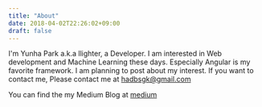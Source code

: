 ```yaml
---
title: "About"
date: 2018-04-02T22:26:02+09:00
draft: false
---
```


I'm Yunha Park a.k.a llighter, a Developer. I am interested in Web development and Machine Learning these days. Especially Angular is my favorite framework. I am planning to post about my interest. If you want to contact me, Please contact me at <hadbsgk@gmail.com>

You can find the my Medium Blog at 
[medium](https://medium.com/@llighter)